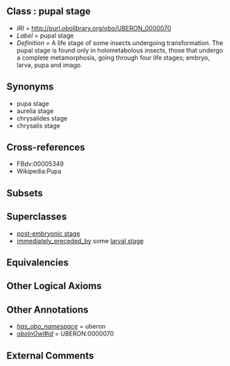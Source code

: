 
## Class : pupal stage

 * *IRI* = http://purl.obolibrary.org/obo/UBERON_0000070
 * *Label* = pupal stage
 * *Definition* = A life stage of some insects undergoing transformation. The pupal stage is found only in holometabolous insects, those that undergo a complete metamorphosis, going through four life stages; embryo, larva, pupa and imago.

## Synonyms

 * pupa stage
 * aurelia stage
 * chrysalides stage
 * chrysalis stage

## Cross-references

 * FBdv:00005349
 * Wikipedia:Pupa

## Subsets


## Superclasses

 * [post-embryonic stage](../../UBERON/92/UBERON_0000092.md)
 * [immediately_preceded_by](../../RO/87/RO_0002087.md) some [larval stage](../../UBERON/69/UBERON_0000069.md)

## Equivalencies


## Other Logical Axioms


## Other Annotations

 * *[has_obo_namespace](../../ce/oboInOwl#hasOBONamespace.md)* = uberon
 * *[oboInOwl#id](../../id/oboInOwl#id.md)* = UBERON:0000070

## External Comments

